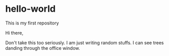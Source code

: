 # hello-world
This is my first repository

Hi there,

Don't take this too seriously. I am just writing random stuffs. I can see trees danding through the office window. 
